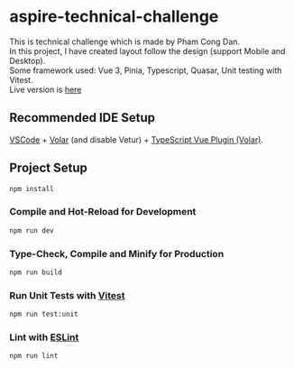 # aspire-technical-challenge

This is technical challenge which is made by Pham Cong Dan. <br />
In this project, I have created layout follow the design (support Mobile and Desktop). <br />
Some framework used: Vue 3, Pinia, Typescript, Quasar, Unit testing with Vitest. <br />
Live version is [here](https://aspire-challenge-phamcongdan.vercel.app/)

## Recommended IDE Setup

[VSCode](https://code.visualstudio.com/) + [Volar](https://marketplace.visualstudio.com/items?itemName=Vue.volar) (and disable Vetur) + [TypeScript Vue Plugin (Volar)](https://marketplace.visualstudio.com/items?itemName=Vue.vscode-typescript-vue-plugin).

## Project Setup

```sh
npm install
```

### Compile and Hot-Reload for Development

```sh
npm run dev
```

### Type-Check, Compile and Minify for Production

```sh
npm run build
```

### Run Unit Tests with [Vitest](https://vitest.dev/)

```sh
npm run test:unit
```

### Lint with [ESLint](https://eslint.org/)

```sh
npm run lint
```
